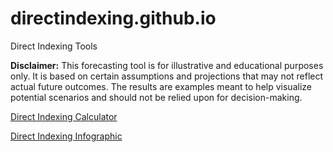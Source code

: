 # directindexing.github.io
Direct Indexing Tools 

**Disclaimer:** This forecasting tool is for illustrative and educational purposes only. It is based on certain assumptions and projections that may not reflect actual future outcomes. The results are examples meant to help visualize potential scenarios and should not be relied upon for decision-making.

[Direct Indexing Calculator](https://jebmcdonald.github.io/directindexing.github.io/Calculator.html)


[Direct Indexing Infographic](https://jebmcdonald.github.io/directindexing.github.io/Infographic.html)
